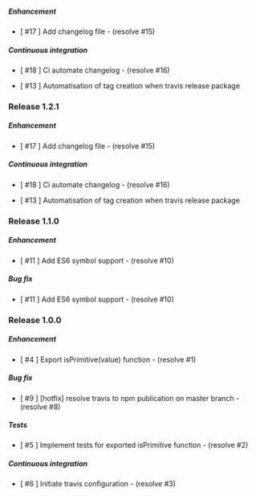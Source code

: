 ##### Enhancement
- [ #17 ] Add changelog file - (resolve #15)

##### Continuous integration
- [ #18 ] Ci automate changelog - (resolve #16)

- [ #13 ] Automatisation of tag creation when travis release package

### Release 1.2.1
##### Enhancement
- [ #17 ] Add changelog file - (resolve #15)

##### Continuous integration
- [ #18 ] Ci automate changelog - (resolve #16)

- [ #13 ] Automatisation of tag creation when travis release package

### Release 1.1.0
##### Enhancement
- [ #11 ] Add ES6 symbol support - (resolve #10)

##### Bug fix
- [ #11 ] Add ES6 symbol support - (resolve #10)


### Release 1.0.0
##### Enhancement
- [ #4 ] Export isPrimitive(value) function - (resolve #1)

##### Bug fix
- [ #9 ] [hotfix] resolve travis to npm publication on master branch - (resolve #8)

##### Tests
- [ #5 ] Implement tests for exported isPrimitive function - (resolve #2)

##### Continuous integration
- [ #6 ] Initiate travis configuration - (resolve #3)
